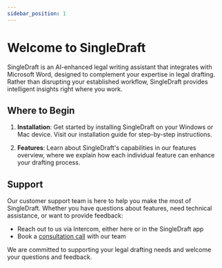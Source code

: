 ```yaml
---
sidebar_position: 1
---
```


# Welcome to SingleDraft

SingleDraft is an AI-enhanced legal writing assistant that integrates with Microsoft
Word, designed to complement your expertise in legal drafting. Rather than disrupting
your established workflow, SingleDraft provides intelligent insights right where you
work.

## Where to Begin

1. **Installation**: Get started by installing SingleDraft on your Windows or Mac device.
Visit our installation guide for step-by-step
instructions.

2. **Features**: Learn about SingleDraft's capabilities in our features overview, where
we explain how each individual feature can enhance your drafting process.

## Support

Our customer support team is here to help you make the most of SingleDraft. Whether you
have questions about features, need technical assistance, or want to provide feedback:

- Reach out to us via Intercom, either here or in the SingleDraft app
- Book a [consultation call](https://cal.com/rooka/15min) with our team

We are committed to supporting your legal drafting needs and welcome your questions and
feedback.
